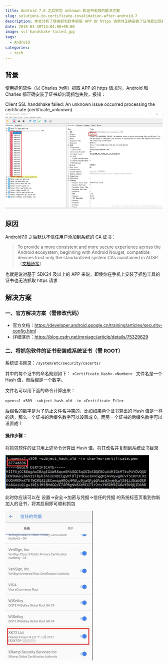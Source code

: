```yaml
---
title: Android 7.0 之后抓包 unknown 和证书无效的解决方案
slug: solutions-to-certificate-invalidation-after-android-7
description: 本文分析了使用抓包软件抓取 APP 的 https 请求时正确安装了证书却出现抓包失败的原因，并给出了无需改代码的解决方案
date: 2018-03-30T14:04:00+08:00
image: ssl-handshake-failed.jpg
tags:
  - Android
categories:
  - tech
---
```


## 背景

使用抓包软件（以 Charles 为例）抓取 APP 的 https 请求时，Android 和 Charles 都正确安装了证书却出现抓包失败，报错：

Client SSL handshake failed: An unknown issue occurred processing the certificate (certificate_unknown)
![抓包失败](ssl-handshake-failed.jpg)

## 原因

Android7.0 之后默认不信任用户添加到系统的 CA 证书：

> To provide a more consistent and more secure experience across the Android ecosystem, beginning with Android Nougat, compatible devices trust only the standardized system CAs maintained in AOSP.（[文档链接](https://android-developers.googleblog.com/2016/07/changes-to-trusted-certificate.html)）

也就是说对基于 SDK24 及以上的 APP 来说，即使你在手机上安装了抓包工具的证书也无法抓取 https 请求

## 解决方案

### 一、官方解决方案（需修改代码）

- 官方文档：https://developer.android.google.cn/training/articles/security-config.html
- 详细演示：https://blog.csdn.net/mrxiagc/article/details/75329629

### 二、将抓包软件的证书安装成系统证书（需 ROOT）

系统证书目录：`/system/etc/security/cacerts/`

其中的每个证书的命名规则如下：
`<Certificate_Hash>.<Number> `
文件名是一个 Hash 值，而后缀是一个数字。

文件名可以用下面的命令计算出来：

`openssl x509 -subject_hash_old -in <Certificate_File>`

后缀名的数字是为了防止文件名冲突的，比如如果两个证书算出的 Hash 值是一样的话，那么一个证书的后缀名数字可以设置成 0，而另一个证书的后缀名数字可以设置成 1

#### 操作步骤：

将抓包软件的证书用上述命令计算出 Hash 值，将其改名并复制到系统证书目录

![计算 Hash 值](cal-hash.jpg)

此时你应该可以在 设置->安全->加密与凭据->信任的凭据 的系统标签页看到你新加入的证书，将其启用即可顺利抓包

![安装好的CA证书](install-ca-certificate.jpg)
